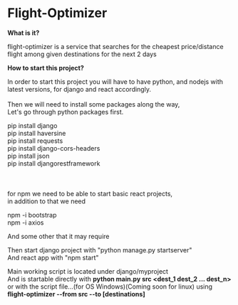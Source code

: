 # Flight-Optimizer
**What is it?**

flight-optimizer is a service that searches for the cheapest price/distance flight among given destinations for the next 2 days 


**How to start this project?**

In order to start this project you will have to have python, and nodejs with latest versions, for django and react accordingly.\
\
Then we will need to install some packages along the way,\
Let's go through python packages first.

pip install django\
pip install haversine\
pip install requests\
pip install django-cors-headers\
pip install json\
pip install djangorestframework\
\
\
\
for npm we need to be able to start basic react projects, \
in addition to that we need

npm -i bootstrap\
npm -i axios

And some other that it may require

Then start django project with  "python manage.py startserver"\
And react app with "npm start"

Main working script is located under django/myproject\
And is startable directly with **python main.py src <dest_1 dest_2 ... dest_n>**\
or with the script file...(for OS Windows)(Coming soon for linux) using **flight-optimizer --from src --to [destinations]**
